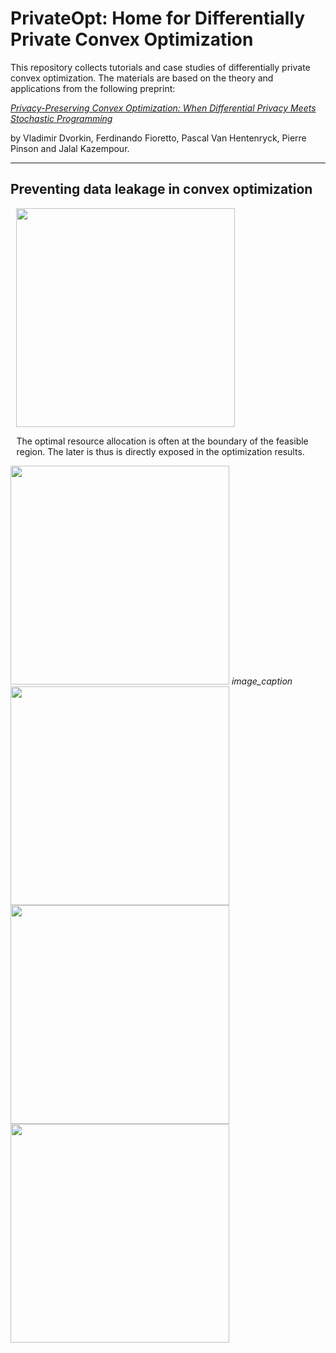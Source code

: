 # PrivateOpt: Home for Differentially Private Convex Optimization

This repository collects tutorials and case studies of differentially private convex optimization. The materials are based on the theory and applications from the following preprint:

[*Privacy-Preserving Convex Optimization: When Differential Privacy Meets Stochastic Programming*]()

by Vladimir Dvorkin, Ferdinando Fioretto, Pascal Van Hentenryck, Pierre Pinson and Jalal Kazempour. 

***

## Preventing data leakage in convex optimization



<div class="row justify-content-center">

<div class="col-6 col-lg-3">

  <div class="row justify-content-center" style="margin-left:0.25cm">

  <div class="img-with-text">
  <img src="https://user-images.githubusercontent.com/31773955/184557633-4285460b-2437-4159-a38c-4891b268e62a.gif" width="350" />

  </div>
  </div>

</div>
  
<div class="col-6 col-lg-3">

  <div class="row justify-content-center" style="margin-left:0.25cm">

  The optimal resource allocation is often at the boundary of the feasible region. The later is thus is directly exposed in the optimization results. 

  </div>
  </div>

</div>
  
</div>


<p float="left">
  <img src="https://user-images.githubusercontent.com/31773955/184557633-4285460b-2437-4159-a38c-4891b268e62a.gif" width="350" />  
  <em>image_caption</em>
  
  <img src="https://user-images.githubusercontent.com/31773955/184557705-11c922f0-59b8-4ad9-bb97-80e31e34f8ab.gif" width="350" /> 
  <img src="https://user-images.githubusercontent.com/31773955/184557774-5e2ca222-c164-49ca-a11d-d74c39a74126.gif" width="350" />
  <img src="https://user-images.githubusercontent.com/31773955/184557785-405b2ad4-675f-4ef1-aedb-4f554b9c3658.gif" width="350" />
</p>


